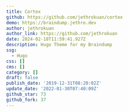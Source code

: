 ```yaml
---
title: Cortex
github: https://github.com/jethrokuan/cortex
demo: https://braindump.jethro.dev
author: jethrokuan
author_link: https://github.com/jethrokuan
date: 2024-02-18T11:59:41.927Z
description: Hugo Theme for my Braindump
ssg:
  - Hugo
css: []
cms: []
category: []
draft: false
publish_date: '2019-12-31T08:20:02Z'
update_date: '2022-01-30T07:40:09Z'
github_star: 73
github_fork: 37
---
```

